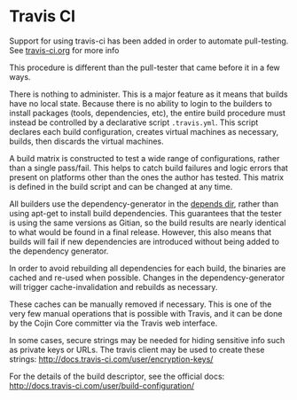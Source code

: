 Travis CI
=========

Support for using travis-ci has been added in order to automate pull-testing.
See [travis-ci.org](https://travis-ci.org/) for more info

This procedure is different than the pull-tester that came before it in a few
ways.

There is nothing to administer. This is a major feature as it means
that builds have no local state. Because there is no ability to login to the
builders to install packages (tools, dependencies, etc), the entire build
procedure must instead be controlled by a declarative script `.travis.yml`.
This script declares each build configuration, creates virtual machines as
necessary, builds, then discards the virtual machines.

A build matrix is constructed to test a wide range of configurations, rather
than a single pass/fail. This helps to catch build failures and logic errors
that present on platforms other than the ones the author has tested. This
matrix is defined in the build script and can be changed at any time.

All builders use the dependency-generator in the [depends dir](/depends), rather than
using apt-get to install build dependencies. This guarantees that the tester
is using the same versions as Gitian, so the build results are nearly identical
to what would be found in a final release. However, this also means that builds
will fail if new dependencies are introduced without being added to the
dependency generator.

In order to avoid rebuilding all dependencies for each build, the binaries are
cached and re-used when possible. Changes in the dependency-generator will
trigger cache-invalidation and rebuilds as necessary.

These caches can be manually removed if necessary. This is one of the very few
manual operations that is possible with Travis, and it can be done by the
Cojin Core committer via the Travis web interface.

In some cases, secure strings may be needed for hiding sensitive info such as
private keys or URLs. The travis client may be used to create these strings:
http://docs.travis-ci.com/user/encryption-keys/

For the details of the build descriptor, see the official docs:
http://docs.travis-ci.com/user/build-configuration/
